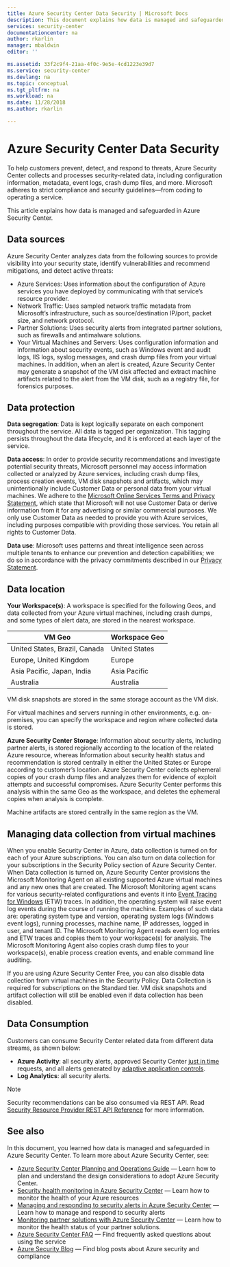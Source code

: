 ```yaml
---
title: Azure Security Center Data Security | Microsoft Docs
description: This document explains how data is managed and safeguarded in Azure Security Center.
services: security-center
documentationcenter: na
author: rkarlin
manager: mbaldwin
editor: ''

ms.assetid: 33f2c9f4-21aa-4f0c-9e5e-4cd1223e39d7
ms.service: security-center
ms.devlang: na
ms.topic: conceptual
ms.tgt_pltfrm: na
ms.workload: na
ms.date: 11/28/2018
ms.author: rkarlin

---
```

# Azure Security Center Data Security
To help customers prevent, detect, and respond to threats, Azure Security Center collects and processes security-related data, including configuration information, metadata, event logs, crash dump files, and more. Microsoft adheres to strict compliance and security guidelines—from coding to operating a service.

This article explains how data is managed and safeguarded in Azure Security Center.

## Data sources
Azure Security Center analyzes data from the following sources to provide visibility into your security state, identify vulnerabilities and recommend mitigations, and detect active threats:

- Azure Services: Uses information about the configuration of Azure services you have deployed by communicating with that service’s resource provider.
- Network Traffic: Uses sampled network traffic metadata from Microsoft’s infrastructure, such as source/destination IP/port, packet size, and network protocol.
- Partner Solutions: Uses security alerts from integrated partner solutions, such as firewalls and antimalware solutions.
- Your Virtual Machines and Servers: Uses configuration information and information about security events, such as Windows event and audit logs, IIS logs, syslog messages, and crash dump files from your virtual machines. In addition, when an alert is created, Azure Security Center may generate a snapshot of the VM disk affected and extract machine artifacts related to the alert from the VM disk, such as a registry file, for forensics purposes.


## Data protection
**Data segregation**: Data is kept logically separate on each component throughout the service. All data is tagged per organization. This tagging persists throughout the data lifecycle, and it is enforced at each layer of the service.

**Data access**: In order to provide security recommendations and investigate potential security threats, Microsoft personnel may access information collected or analyzed by Azure services, including crash dump files, process creation events, VM disk snapshots and artifacts, which may unintentionally include Customer Data or personal data from your virtual machines. We adhere to the [Microsoft Online Services Terms and Privacy Statement](http://www.microsoftvolumelicensing.com/DocumentSearch.aspx?Mode=3&DocumentTypeId=31), which state that Microsoft will not use Customer Data or derive information from it for any advertising or similar commercial purposes. We only use Customer Data as needed to provide you with Azure services, including purposes compatible with providing those services. You retain all rights to Customer Data.

**Data use**: Microsoft uses patterns and threat intelligence seen across multiple tenants to enhance our prevention and detection capabilities; we do so in accordance with the privacy commitments described in our [Privacy Statement](https://www.microsoft.com/privacystatement/en-us/OnlineServices/Default.aspx).

## Data location

**Your Workspace(s)**: A workspace is specified for the following Geos, and data collected from your Azure virtual machines, including crash dumps, and some types of alert data, are stored in the nearest workspace.

| VM Geo                        | Workspace Geo |
|-------------------------------|---------------|
| United States, Brazil, Canada | United States |
| Europe, United Kingdom        | Europe        |
| Asia Pacific, Japan, India    | Asia Pacific  |
| Australia                     | Australia     |


VM disk snapshots are stored in the same storage account as the VM disk.

For virtual machines and servers running in other environments, e.g. on-premises, you can specify the workspace and region where collected data is stored.

**Azure Security Center Storage**: Information about security alerts, including partner alerts, is stored regionally according to the location of the related Azure resource, whereas Information about security health status and recommendation is stored centrally in either the United States or Europe according to customer’s location.
Azure Security Center collects ephemeral copies of your crash dump files and analyzes them for evidence of exploit attempts and successful compromises. Azure Security Center performs this analysis within the same Geo as the workspace, and deletes the ephemeral copies when analysis is complete.

Machine artifacts are stored centrally in the same region as the VM.


## Managing data collection from virtual machines

When you enable Security Center in Azure, data collection is turned on for each of your Azure subscriptions. You can also turn on data collection for your subscriptions in the Security Policy section of Azure Security Center. When Data collection is turned on, Azure Security Center provisions the Microsoft Monitoring Agent on all existing supported Azure virtual machines and any new ones that are created.
The Microsoft Monitoring agent scans for various security-related configurations and events it into [Event Tracing for Windows](https://msdn.microsoft.com/library/windows/desktop/bb968803.aspx) (ETW) traces. In addition, the operating system will raise event log events during the course of running the machine. Examples of such data are: operating system type and version, operating system logs (Windows event logs), running processes, machine name, IP addresses, logged in user, and tenant ID. The Microsoft Monitoring Agent reads event log entries and ETW traces and copies them to your workspace(s) for analysis. The Microsoft Monitoring Agent also copies crash dump files to your workspace(s), enable process creation events, and enable command line auditing.

If you are using Azure Security Center Free, you can also disable data collection from virtual machines in the Security Policy. Data Collection is required for subscriptions on the Standard tier. VM disk snapshots and artifact collection will still be enabled even if data collection has been disabled.

## Data Consumption

Customers can consume Security Center related data from different data streams, as shown below:

* **Azure Activity**: all security alerts, approved Security Center [just in time](https://docs.microsoft.com/azure/security-center/security-center-just-in-time) requests, and all alerts generated by [adaptive application controls](https://docs.microsoft.com/azure/security-center/security-center-adaptive-application).
* **Log Analytics**: all security alerts.


> [!NOTE]
> Security recommendations can be also consumed via REST API. Read [Security Resource Provider REST API Reference](https://msdn.microsoft.com/library/mt704034(Azure.100).aspx) for more information.

## See also
In this document, you learned how data is managed and safeguarded in Azure Security Center. To learn more about Azure Security Center, see:

* [Azure Security Center Planning and Operations Guide](security-center-planning-and-operations-guide.md) — Learn how to plan and understand the design considerations to adopt Azure Security Center.
* [Security health monitoring in Azure Security Center](security-center-monitoring.md) — Learn how to monitor the health of your Azure resources
* [Managing and responding to security alerts in Azure Security Center](security-center-managing-and-responding-alerts.md) — Learn how to manage and respond to security alerts
* [Monitoring partner solutions with Azure Security Center](security-center-partner-solutions.md) — Learn how to monitor the health status of your partner solutions.
* [Azure Security Center FAQ](security-center-faq.md) — Find frequently asked questions about using the service
* [Azure Security Blog](https://blogs.msdn.com/b/azuresecurity/) — Find blog posts about Azure security and compliance
